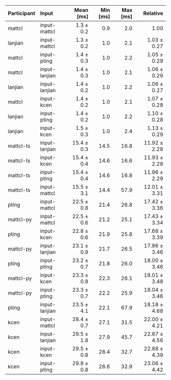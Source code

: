 | Participant | Input | Mean [ms] | Min [ms] | Max [ms] | Relative |
|:---|:---|---:|---:|---:|---:|
| mattcl | input-mattcl | 1.3 ± 0.2 | 0.9 | 2.0 | 1.00 |
| lanjian | input-mattcl | 1.3 ± 0.2 | 1.0 | 2.1 | 1.03 ± 0.27 |
| mattcl | input-pting | 1.4 ± 0.3 | 1.0 | 2.2 | 1.05 ± 0.29 |
| mattcl | input-lanjian | 1.4 ± 0.3 | 1.0 | 2.1 | 1.06 ± 0.29 |
| lanjian | input-lanjian | 1.4 ± 0.2 | 1.0 | 2.2 | 1.06 ± 0.27 |
| mattcl | input-kcen | 1.4 ± 0.2 | 1.0 | 2.1 | 1.07 ± 0.28 |
| lanjian | input-pting | 1.4 ± 0.2 | 1.0 | 2.2 | 1.10 ± 0.28 |
| lanjian | input-kcen | 1.5 ± 0.3 | 1.0 | 2.4 | 1.13 ± 0.29 |
| mattcl-ts | input-lanjian | 15.4 ± 0.3 | 14.5 | 16.8 | 11.92 ± 2.28 |
| mattcl-ts | input-kcen | 15.4 ± 0.4 | 14.6 | 16.6 | 11.93 ± 2.28 |
| mattcl-ts | input-pting | 15.4 ± 0.4 | 14.6 | 16.8 | 11.96 ± 2.29 |
| mattcl-ts | input-mattcl | 15.5 ± 3.1 | 14.4 | 57.9 | 12.01 ± 3.31 |
| pting | input-mattcl | 22.5 ± 0.8 | 21.4 | 26.8 | 17.42 ± 3.36 |
| mattcl-py | input-mattcl | 22.5 ± 0.6 | 21.2 | 25.1 | 17.43 ± 3.34 |
| pting | input-kcen | 22.8 ± 0.6 | 21.9 | 25.8 | 17.68 ± 3.39 |
| mattcl-py | input-lanjian | 23.1 ± 0.9 | 21.7 | 26.5 | 17.86 ± 3.46 |
| pting | input-pting | 23.2 ± 0.7 | 21.8 | 26.0 | 18.00 ± 3.46 |
| mattcl-py | input-kcen | 23.3 ± 0.8 | 22.3 | 26.1 | 18.01 ± 3.48 |
| mattcl-py | input-pting | 23.3 ± 0.7 | 22.2 | 25.9 | 18.04 ± 3.46 |
| pting | input-lanjian | 23.5 ± 4.1 | 22.1 | 67.9 | 18.18 ± 4.68 |
| kcen | input-mattcl | 28.4 ± 0.7 | 27.1 | 31.5 | 22.00 ± 4.21 |
| kcen | input-lanjian | 29.5 ± 1.8 | 27.9 | 45.7 | 22.87 ± 4.56 |
| kcen | input-kcen | 29.5 ± 0.8 | 28.4 | 32.7 | 22.88 ± 4.39 |
| kcen | input-pting | 29.8 ± 0.8 | 28.6 | 32.9 | 23.06 ± 4.42 |
